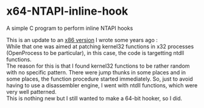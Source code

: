 # x64-NTAPI-inline-hook
A simple C program to perform inline NTAPI hooks
<p>
This is an update to an <a href="http://c0dew0rth.blogspot.com/2016/01/openprocess-api-hook-in-msvcc.html">x86 version</a> I wrote some years ago :
  <br/>
While that one was aimed at patching kernel32 functions in x32 processes (OpenProcess to be particular), in this case, the code is targetting ntdll functions.<br/>
The reason for this is that I found kernel32 functions to be rather random with no specific pattern. There were jump thunks in some places and in some places, the function procedure started immediately. So, just to avoid having to use a disassembler engine, I went with ntdll functions, which were very well patterned.<br/>
This is nothing new but I still wanted to make a 64-bit hooker, so I did.
</p>
